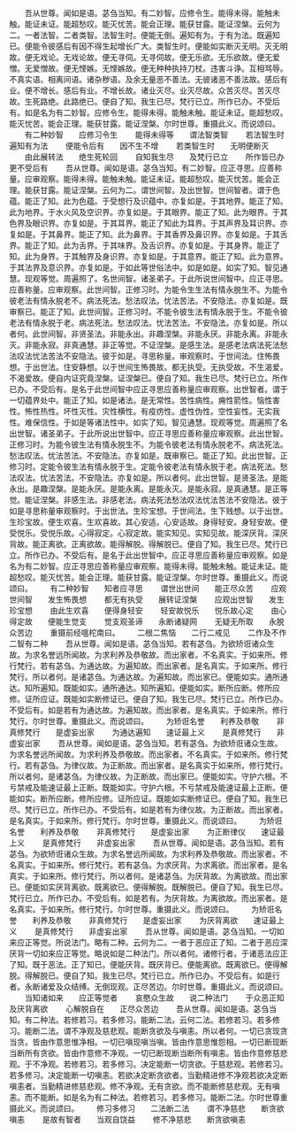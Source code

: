 <!-- { "loadSidebar": true } -->
　　吾从世尊。闻如是语。苾刍当知。有二妙智。应修令生。能得未得。能触未触。能证未证。能超愁叹。能灭忧苦。能会正理。能获甘露。能证涅槃。云何为二。一者法智。二者类智。法智生时。便能无倒。遍知有为。于有为法。既遍知已。便能令彼感后有因不得生起增长广大。类智生时。便能如实断灭无明。灭无明故。便无戏论。无戏论故。便无寻伺。无寻伺故。便无乐欲。无乐欲故。便无爱憎。无爱憎故。便无悭嫉。无悭嫉故。便无种种执持刀杖。违害斗诤。互相骂辱。不真实语。相离间语。诸杂秽语。及余无量恶不善法。无彼诸恶不善法故。感后有业。便不增长。感后有业。不增长故。诸业灭尽。业灭尽故。众苦灭尽。苦灭尽故。生死路绝。此路绝已。便自了知。我生已尽。梵行已立。所作已办。不受后有。如是名为有二妙智。应修令生。能得未得。能触未触。能证未证。能超愁叹。能灭忧苦。能会正理。能获甘露。能证涅槃。尔时世尊。重摄此义。而说颂曰。
　　有二种妙智　　应修习令生
　　能得未得等　　谓法智类智
　　若法智生时　　遍知有为法
　　便能令后有　　因不生不增
　　若类智生时　　无明便断灭
　　由此展转法　　绝生死轮回
　　自知我生尽　　及梵行已立
　　所作皆已办　　更不受后有
　　吾从世尊。闻如是语。苾刍当知。有二妙智。应正寻思。应善称量。应审观察。能得未得。能触未触。能证未证。能超愁叹。能灭忧苦。能会正理。能获甘露。能证涅槃。云何为二。谓世间智。及出世智。世间智者。谓于色蕴。能正了知。此为色蕴。于受想行及识蕴中。亦复如是。于其地界。能正了知。此为地界。于水火风及空识界。亦复如是。于其眼界。能正了知。此为眼界。于其色界及眼识界。亦复如是。于其耳界。能正了知此为耳界。于其声界及耳识界。亦复如是。于其鼻界。能正了知。此为鼻界。于其香界及鼻识界。亦复如是。于其舌界。能正了知。此为舌界。于其味界。及舌识界。亦复如是。于其身界。能正了知。此为身界。于其触界及身识界。亦复如是。于其意界。能正了知。此为意界。于其法界及意识界。亦复如是。于如此等世俗法中。如是如是。如实了知。智见通慧。现观等觉。周遍照了。名世间智。诸圣弟子。于此所说世间智中。应正寻思。应善称量。应审观察。此世间智。正修习时。为能令生生法有情永脱生不。为能令彼老法有情永脱老不。病法死法。愁法叹法。忧法苦法。不安隐法。亦复如是。既审察已。能正了知。此世间智。正修习时。不能令彼生法有情永脱于生。不能令彼老法有情永脱于老。病法死法。愁法叹法。忧法苦法。不安隐法。亦复如是。所以者何。此世间智。非贤圣法。非能永出。非趣涅槃。非能永厌。非能永离。非能永灭。非能永寂。非真通慧。非正等觉。不证涅槃。是感生法。是感老法病法死法愁法叹法忧法苦法不安隐法。彼于如是。寻思称量。审观察时。于世间法。住怖畏想。于出世法。住安静想。以于世间生怖畏故。都无执受。无执受故。不生渴爱。不渴爱故。便自内证究竟涅槃。证涅槃已。便自了知。我生已尽。梵行已立。所作已办。不受后有。是名于此世间智中应正寻思应善称量应审观察。出世智者。谓于一切蕴界处中。能正了知。如是诸法。是无常性。苦性病性。痈性箭性。恼性害性。怖性热性。坏性灭性。灾性横性。有疫疠性。虚性伪性。空性妄性。无实我性。难保信性。于如是等诸法性中。如实了知。智见通慧。现观等觉。周遍照了名出世智。诸圣弟子。于此所说出世智中。应正寻思应善称量应审观察。此出世智。正修习时。为能令彼生法有情永脱生不。为能令彼老法有情永脱老不。病法死法。愁法叹法。忧法苦法。不安隐法。亦复如是。既审察已。能正了知。此出世智。正修习时。定能令彼生法有情永脱于生。定能令彼老法有情永脱于老。病法死法。愁法叹法。忧法苦法。不安隐法。亦复如是。所以者何。此出世智。是贤圣法。是能永出。是趣涅槃。是能永厌。是能永离。是能永灭。是能永寂。是真通慧。是正等觉。能证涅槃。非感生法。非感老法。病法死法愁法叹法忧法苦法不安隐法。彼于如是寻思称量审观察时。于出世法。生珍宝想。于世间法。生下贱想。以于出世。生珍宝故。便生欢喜。生欢喜故。其心安适。心安适故。身得轻安。身轻安故。便受悦乐。受悦乐故。心得寂定。心寂定故。能实知见。实知见故。能深厌背。深厌背故。能正离欲。正离欲故。能得解脱。得解脱已。便自了知。我生已尽。梵行已立。所作已办。不受后有。是名于此出世智中。应正寻思应善称量应审观察。如是名为有二妙智。应正寻思应善称量应审观察。能得未得。能触未触。能证未证。能超愁叹。能灭忧苦。能会正理。能获甘露。能证涅槃。尔时世尊。重摄此义。而说颂曰。
　　有二种妙智　　知者应寻思
　　谓世出世间　　能正尽众苦
　　应观世间智　　发生怖畏想
　　都无有执受　　展转证涅槃
　　应观出世智　　发生珍宝想
　　由此生欢喜　　便得身轻安
　　轻安故悦乐　　悦乐故心定
　　由心得定故　　便能生觉支
　　觉支观圣谛　　永断诸疑网
　　无疑无所取　　永脱众苦边
　　重摄前经嗢柁南曰。
　　二根二焦恼　　二行二戒见
　　二作及不作　　二智有二种
　　吾从世尊。闻如是语。苾刍当知。若有苾刍。为欲矫诳诸众生故。为求名誉远所闻故。为求利养及恭敬故。而出家者。不名真实。于如来所。修行梵行。若有苾刍。为通达故。为遍知故。而出家者。是名真实。于如来所。修行梵行。所以者何。是诸苾刍。为通达故。为遍知故。而出家已。便能如实。通所通达。知所遍知。既能如实。通所通达。知所遍知。便能如实。断所应断。修所应修。证所应证。既能如实断修证已。便自了知。我生已尽。梵行已立。所作已办。不受后有。如是若有为通达故。为遍知故。而出家者。是名真实。于如来所。修行梵行。尔时世尊。重摄此义。而说颂曰。
　　为矫诳名誉　　利养及恭敬
　　非真修梵行　　是虚妄出家
　　为通达遍知　　速证最上义
　　是真修梵行　　非虚妄出家
　　吾从世尊。闻如是语。苾刍当知。若有苾刍。为欲矫诳诸众生故。为求名誉远所闻故。为求利养及恭敬故。而出家者。不名真实。于如来所。修行梵行。若有苾刍。为律仪故。为正断故。而出家者。是名真实于如来所。修行梵行。所以者何。是诸苾刍。为律仪故。为正断故。而出家已。便能如实。守护六根。不亏禁戒及能速证最上正断。既能如实。守护六根。不亏禁戒及能速证最上正断。便能如实。断所应断。修所应修。证所应证。既能如实断修证已。便自了知。我生已尽。梵行已立。所作已办。不受后有。如是若有为律仪故。为正断故。而出家者。是名真实。于如来所。修行梵行。尔时世尊。重摄此义。而说颂曰。
　　为矫诳名誉　　利养及恭敬
　　非真修梵行　　是虚妄出家
　　为正断律仪　　速证最上义
　　是真修梵行　　非虚妄出家
　　吾从世尊。闻如是语。苾刍当知。若有苾刍。为欲矫诳诸众生故。为求名誉远所闻故。为求利养及恭敬故。而出家者。不名真实。于如来所。修行梵行。若有苾刍。为求厌背。为求离欲。而出家者。是名真实。于如来所。修行梵行。所以者何。是诸苾刍。为厌背故。为离欲故。而出家已。便能如实厌背离欲。既离欲已。便得解脱。既解脱已。便自了知。我生已尽。梵行已立。所作已办。不受后有。如是若有。为厌背故。为离欲故。而出家者。是名真实。于如来所。修行梵行。尔时世尊。重摄此义。而说颂曰。
　　为矫诳名誉　　利养及恭敬
　　非真修梵行　　是虚妄出家
　　为厌背离欲　　速证最上义
　　是真修梵行　　非虚妄出家
　　吾从世尊。闻如是语。苾刍当知。一切如来应正等觉。所说法门。略有二种。云何为二。一者于恶应正了知。二者于恶应深厌背一切如来应正等觉。略说如是二种法门。所以者何。诸修行者。于诸恶法应正了知。既于恶法。正了知已。便能厌背。既厌背已。便能离欲。既离欲已。便得解脱。得解脱已。便自了知。我生已尽。梵行已立。所作已办。不受后有。如是行者。永断诸爱及众结缚。无倒现观。正尽苦边。尔时世尊。重摄此义。而说颂曰。
　　当知诸如来　　应正等觉者
　　哀愍众生故　　说二种法门
　　于众恶正知　　及厌背离欲
　　心解脱自在　　正尽众苦边
　　吾从世尊。闻如是语。苾刍当知。有二种法。若修若习。若多修习。能断二法。云何二法。若修若习。若多修习。能断二法。谓不净观及慈悲观。能断贪欲及与嗔恚。所以者何。一切已贪现贪当贪。皆由作意思惟净相。一切已嗔现嗔当嗔。皆由作意思惟怨相。一切已断现断当断所有贪欲。皆由作意修不净观。一切已断现断当断所有嗔恚。皆由作意修慈悲观。于不净观。若修若习。若多修习。决定能断一切贪欲。于慈悲观。若修若习。若多修习。决定能断一切嗔恚。若欲决定断贪欲者。当勤精进修不净观若欲决定断嗔恚者。当勤精进修慈悲观。修不净观。无有贪欲。而不能断修慈悲观。无有嗔恚。而不能断。如是名为有二种法。若修若习。若多修习。能断二法。尔时世尊重摄此义。而说颂曰。
　　修习多修习　　二法断二法
　　谓不净慈悲　　断贪欲嗔恚
　　是故有智者　　当观自饶益
　　修不净慈悲　　断贪欲嗔恚
